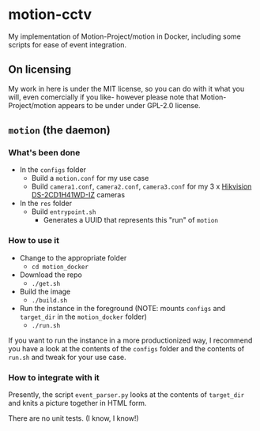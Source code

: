 # motion-cctv
My implementation of Motion-Project/motion in Docker, including some scripts for ease of event integration.

## On licensing

My work in here is under the MIT license, so you can do with it what you will, even comercially if you like- however please note that Motion-Project/motion appears to be under under GPL-2.0 license.

## `motion` (the daemon)

### What's been done

- In the `configs` folder
    - Build a `motion.conf` for my use case
    - Build `camera1.conf`, `camera2.conf`, `camera3.conf` for my 3 x [Hikvision DS-2CD1H41WD-IZ](https://www.hikvision.com/au-en/Products/Network-Camera/Pro-Series(EasyIP)/EasyIP-3.0-Series/4MP/DS-2CD1H41WD-IZ) cameras
- In the `res` folder
    - Build `entrypoint.sh`
        - Generates a UUID that represents this "run" of `motion`

### How to use it

- Change to the appropriate folder
    - `cd motion_docker`
- Download the repo
    - `./get.sh`
- Build the image
    - `./build.sh`
- Run the instance in the foreground (NOTE: mounts `configs` and `target_dir` in the `motion_docker` folder)
    - `./run.sh`

If you want to run the instance in a more productionized way, I recommend you have a look at the contents of the `configs` folder and the contents of `run.sh` and tweak for your use case.

### How to integrate with it

Presently, the script `event_parser.py` looks at the contents of `target_dir` and knits a picture together in HTML form.

There are no unit tests. (I know, I know!)
